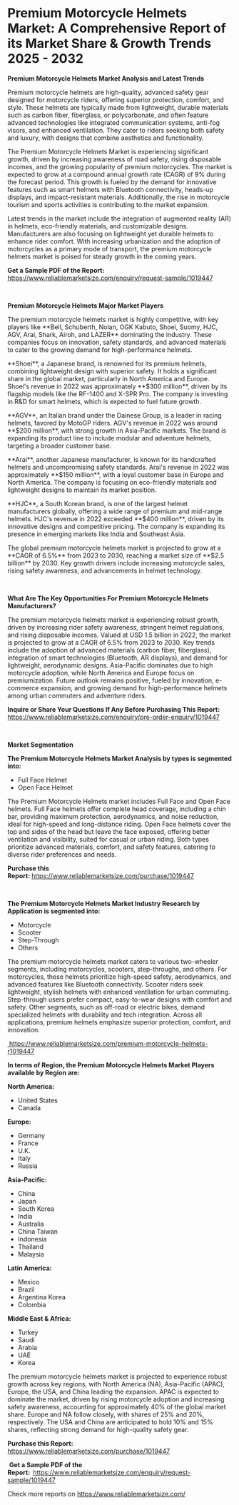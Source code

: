 <p><h1>Premium Motorcycle Helmets Market: A Comprehensive Report of its Market Share & Growth Trends 2025 - 2032</h1></p><p><strong>Premium Motorcycle Helmets Market Analysis and Latest Trends</strong></p>
<p><p>Premium motorcycle helmets are high-quality, advanced safety gear designed for motorcycle riders, offering superior protection, comfort, and style. These helmets are typically made from lightweight, durable materials such as carbon fiber, fiberglass, or polycarbonate, and often feature advanced technologies like integrated communication systems, anti-fog visors, and enhanced ventilation. They cater to riders seeking both safety and luxury, with designs that combine aesthetics and functionality.</p><p>The Premium Motorcycle Helmets Market is experiencing significant growth, driven by increasing awareness of road safety, rising disposable incomes, and the growing popularity of premium motorcycles. The market is expected to grow at a compound annual growth rate (CAGR) of 9% during the forecast period. This growth is fueled by the demand for innovative features such as smart helmets with Bluetooth connectivity, heads-up displays, and impact-resistant materials. Additionally, the rise in motorcycle tourism and sports activities is contributing to the market expansion.</p><p>Latest trends in the market include the integration of augmented reality (AR) in helmets, eco-friendly materials, and customizable designs. Manufacturers are also focusing on lightweight yet durable helmets to enhance rider comfort. With increasing urbanization and the adoption of motorcycles as a primary mode of transport, the premium motorcycle helmets market is poised for steady growth in the coming years.</p></p>
<p><strong>Get a Sample PDF of the Report:&nbsp;</strong> <a href="https://www.reliablemarketsize.com/enquiry/request-sample/1019447?utm_campaign=1885&utm_medium=2&utm_source=Github&utm_content=ia&utm_term=22012025&utm_id=premium-motorcycle-helmets">https://www.reliablemarketsize.com/enquiry/request-sample/1019447</a></p>
<p>&nbsp;</p>
<p><strong>Premium Motorcycle Helmets Major Market Players</strong></p>
<p><p>The premium motorcycle helmets market is highly competitive, with key players like **Bell, Schuberth, Nolan, OGK Kabuto, Shoei, Suomy, HJC, AGV, Arai, Shark, Airoh, and LAZER** dominating the industry. These companies focus on innovation, safety standards, and advanced materials to cater to the growing demand for high-performance helmets.</p><p>**Shoei**, a Japanese brand, is renowned for its premium helmets, combining lightweight design with superior safety. It holds a significant share in the global market, particularly in North America and Europe. Shoei's revenue in 2022 was approximately **$300 million**, driven by its flagship models like the RF-1400 and X-SPR Pro. The company is investing in R&D for smart helmets, which is expected to fuel future growth.</p><p>**AGV**, an Italian brand under the Dainese Group, is a leader in racing helmets, favored by MotoGP riders. AGV's revenue in 2022 was around **$200 million**, with strong growth in Asia-Pacific markets. The brand is expanding its product line to include modular and adventure helmets, targeting a broader customer base.</p><p>**Arai**, another Japanese manufacturer, is known for its handcrafted helmets and uncompromising safety standards. Arai's revenue in 2022 was approximately **$150 million**, with a loyal customer base in Europe and North America. The company is focusing on eco-friendly materials and lightweight designs to maintain its market position.</p><p>**HJC**, a South Korean brand, is one of the largest helmet manufacturers globally, offering a wide range of premium and mid-range helmets. HJC's revenue in 2022 exceeded **$400 million**, driven by its innovative designs and competitive pricing. The company is expanding its presence in emerging markets like India and Southeast Asia.</p><p>The global premium motorcycle helmets market is projected to grow at a **CAGR of 6.5%** from 2023 to 2030, reaching a market size of **$2.5 billion** by 2030. Key growth drivers include increasing motorcycle sales, rising safety awareness, and advancements in helmet technology.</p></p>
<p>&nbsp;</p>
<p><strong>What Are The Key Opportunities For Premium Motorcycle Helmets Manufacturers?</strong></p>
<p><p>The premium motorcycle helmets market is experiencing robust growth, driven by increasing rider safety awareness, stringent helmet regulations, and rising disposable incomes. Valued at USD 1.5 billion in 2022, the market is projected to grow at a CAGR of 6.5% from 2023 to 2030. Key trends include the adoption of advanced materials (carbon fiber, fiberglass), integration of smart technologies (Bluetooth, AR displays), and demand for lightweight, aerodynamic designs. Asia-Pacific dominates due to high motorcycle adoption, while North America and Europe focus on premiumization. Future outlook remains positive, fueled by innovation, e-commerce expansion, and growing demand for high-performance helmets among urban commuters and adventure riders.</p></p>
<p><strong>Inquire or Share Your Questions If Any Before Purchasing This Report:</strong> <a href="https://www.reliablemarketsize.com/enquiry/pre-order-enquiry/1019447?utm_campaign=1885&utm_medium=2&utm_source=Github&utm_content=ia&utm_term=22012025&utm_id=premium-motorcycle-helmets">https://www.reliablemarketsize.com/enquiry/pre-order-enquiry/1019447</a></p>
<p>&nbsp;</p>
<p><strong>Market Segmentation</strong></p>
<p><strong>The Premium Motorcycle Helmets Market Analysis by types is segmented into:</strong></p>
<p><ul><li>Full Face Helmet</li><li>Open Face Helmet</li></ul></p>
<p><p>The Premium Motorcycle Helmets market includes Full Face and Open Face helmets. Full Face helmets offer complete head coverage, including a chin bar, providing maximum protection, aerodynamics, and noise reduction, ideal for high-speed and long-distance riding. Open Face helmets cover the top and sides of the head but leave the face exposed, offering better ventilation and visibility, suited for casual or urban riding. Both types prioritize advanced materials, comfort, and safety features, catering to diverse rider preferences and needs.</p></p>
<p><strong>Purchase this Report:&nbsp;</strong><a href="https://www.reliablemarketsize.com/purchase/1019447?utm_campaign=1885&utm_medium=2&utm_source=Github&utm_content=ia&utm_term=22012025&utm_id=premium-motorcycle-helmets">https://www.reliablemarketsize.com/purchase/1019447</a></p>
<p>&nbsp;</p>
<p><strong>The Premium Motorcycle Helmets Market Industry Research by Application is segmented into:</strong></p>
<p><ul><li>Motorcycle</li><li>Scooter</li><li>Step-Through</li><li>Others</li></ul></p>
<p><p>The premium motorcycle helmets market caters to various two-wheeler segments, including motorcycles, scooters, step-throughs, and others. For motorcycles, these helmets prioritize high-speed safety, aerodynamics, and advanced features like Bluetooth connectivity. Scooter riders seek lightweight, stylish helmets with enhanced ventilation for urban commuting. Step-through users prefer compact, easy-to-wear designs with comfort and safety. Other segments, such as off-road or electric bikes, demand specialized helmets with durability and tech integration. Across all applications, premium helmets emphasize superior protection, comfort, and innovation.</p></p>
<p><a href="https://www.reliablemarketsize.com/premium-motorcycle-helmets-r1019447?utm_campaign=1885&utm_medium=2&utm_source=Github&utm_content=ia&utm_term=22012025&utm_id=premium-motorcycle-helmets">&nbsp;https://www.reliablemarketsize.com/premium-motorcycle-helmets-r1019447</a></p>
<p><strong>In terms of Region, the Premium Motorcycle Helmets Market Players available by Region are:</strong></p>
<p>
    <p> <strong> North America: </strong>
        <ul>
            <li>United States</li>
            <li>Canada</li>
        </ul>
        </p> 
    <p> <strong> Europe: </strong>
        <ul>
            <li>Germany</li>
            <li>France</li>
            <li>U.K.</li>
            <li>Italy</li>
            <li>Russia</li>
        </ul>
        </p> 
    <p> <strong> Asia-Pacific: </strong>
        <ul>
            <li>China</li>
            <li>Japan</li>
            <li>South Korea</li>
            <li>India</li>
            <li>Australia</li>
            <li>China Taiwan</li>
            <li>Indonesia</li>
            <li>Thailand</li>
            <li>Malaysia</li>
        </ul>
        </p> 
    <p> <strong> Latin America: </strong>
        <ul>
            <li>Mexico</li>
            <li>Brazil</li>
            <li>Argentina Korea</li>
            <li>Colombia</li>
        </ul>
        </p> 
    <p> <strong> Middle East & Africa: </strong>
        <ul>
            <li>Turkey</li>
            <li>Saudi</li>
            <li>Arabia</li>
            <li>UAE</li>
            <li>Korea</li>
        </ul>
    </p>
    </p>
<p><p>The premium motorcycle helmets market is projected to experience robust growth across key regions, with North America (NA), Asia-Pacific (APAC), Europe, the USA, and China leading the expansion. APAC is expected to dominate the market, driven by rising motorcycle adoption and increasing safety awareness, accounting for approximately 40% of the global market share. Europe and NA follow closely, with shares of 25% and 20%, respectively. The USA and China are anticipated to hold 10% and 15% shares, reflecting strong demand for high-quality safety gear.</p></p>
<p><strong>Purchase this Report: </strong><a href="https://www.reliablemarketsize.com/purchase/1019447?utm_campaign=1885&utm_medium=2&utm_source=Github&utm_content=ia&utm_term=22012025&utm_id=premium-motorcycle-helmets">https://www.reliablemarketsize.com/purchase/1019447</a></p>
<p>&nbsp;<strong>Get a Sample PDF of the Report:&nbsp;&nbsp;</strong><a href="https://www.reliablemarketsize.com/enquiry/request-sample/1019447?utm_campaign=1885&utm_medium=2&utm_source=Github&utm_content=ia&utm_term=22012025&utm_id=premium-motorcycle-helmets">https://www.reliablemarketsize.com/enquiry/request-sample/1019447</a></p>
<p><strong></strong></p>
<p>Check more reports on <a href="https://www.reliablemarketsize.com/?utm_campaign=1885&utm_medium=2&utm_source=Github&utm_content=ia&utm_term=22012025&utm_id=premium-motorcycle-helmets">https://www.reliablemarketsize.com/</a></p>